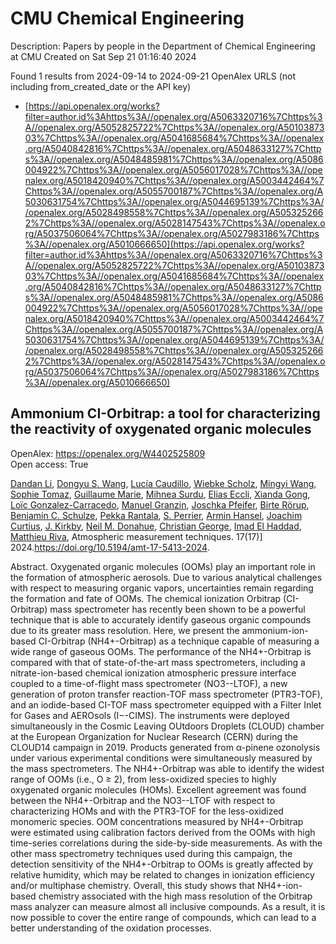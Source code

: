 # CMU Chemical Engineering
Description: Papers by people in the Department of Chemical Engineering at CMU
Created on Sat Sep 21 01:16:40 2024

Found 1 results from 2024-09-14 to 2024-09-21
OpenAlex URLS (not including from_created_date or the API key)
- [https://api.openalex.org/works?filter=author.id%3Ahttps%3A//openalex.org/A5063320716%7Chttps%3A//openalex.org/A5052825722%7Chttps%3A//openalex.org/A5010387303%7Chttps%3A//openalex.org/A5041685684%7Chttps%3A//openalex.org/A5040842816%7Chttps%3A//openalex.org/A5048633127%7Chttps%3A//openalex.org/A5048485981%7Chttps%3A//openalex.org/A5086004922%7Chttps%3A//openalex.org/A5056017028%7Chttps%3A//openalex.org/A5018420940%7Chttps%3A//openalex.org/A5003442464%7Chttps%3A//openalex.org/A5055700187%7Chttps%3A//openalex.org/A5030631754%7Chttps%3A//openalex.org/A5044695139%7Chttps%3A//openalex.org/A5028498558%7Chttps%3A//openalex.org/A5053252662%7Chttps%3A//openalex.org/A5028147543%7Chttps%3A//openalex.org/A5037506064%7Chttps%3A//openalex.org/A5027983186%7Chttps%3A//openalex.org/A5010666650](https://api.openalex.org/works?filter=author.id%3Ahttps%3A//openalex.org/A5063320716%7Chttps%3A//openalex.org/A5052825722%7Chttps%3A//openalex.org/A5010387303%7Chttps%3A//openalex.org/A5041685684%7Chttps%3A//openalex.org/A5040842816%7Chttps%3A//openalex.org/A5048633127%7Chttps%3A//openalex.org/A5048485981%7Chttps%3A//openalex.org/A5086004922%7Chttps%3A//openalex.org/A5056017028%7Chttps%3A//openalex.org/A5018420940%7Chttps%3A//openalex.org/A5003442464%7Chttps%3A//openalex.org/A5055700187%7Chttps%3A//openalex.org/A5030631754%7Chttps%3A//openalex.org/A5044695139%7Chttps%3A//openalex.org/A5028498558%7Chttps%3A//openalex.org/A5053252662%7Chttps%3A//openalex.org/A5028147543%7Chttps%3A//openalex.org/A5037506064%7Chttps%3A//openalex.org/A5027983186%7Chttps%3A//openalex.org/A5010666650)

## Ammonium CI-Orbitrap: a tool for characterizing the reactivity of oxygenated organic molecules   

OpenAlex: https://openalex.org/W4402525809    
Open access: True
    
[Dandan Li](https://openalex.org/A5100439908), [Dongyu S. Wang](https://openalex.org/A5100764279), [Lucía Caudillo](https://openalex.org/A5079509898), [Wiebke Scholz](https://openalex.org/A5076482580), [Mingyi Wang](https://openalex.org/A5100768996), [Sophie Tomaz](https://openalex.org/A5010549487), [Guillaume Marie](https://openalex.org/A5032794723), [Mihnea Surdu](https://openalex.org/A5076044930), [Elias Eccli](https://openalex.org/A5092642033), [Xianda Gong](https://openalex.org/A5073840672), [Loïc Gonzalez-Carracedo](https://openalex.org/A5089915939), [Manuel Granzin](https://openalex.org/A5070143068), [Joschka Pfeifer](https://openalex.org/A5043381937), [Birte Rörup](https://openalex.org/A5022780485), [Benjamin C. Schulze](https://openalex.org/A5008614828), [Pekka Rantala](https://openalex.org/A5076457575), [S. Perrier](https://openalex.org/A5105457154), [Armin Hansel](https://openalex.org/A5089489241), [Joachim Curtius](https://openalex.org/A5031780924), [J. Kirkby](https://openalex.org/A5009274507), [Neil M. Donahue](https://openalex.org/A5041685684), [Christian George](https://openalex.org/A5026216873), [Imad El Haddad](https://openalex.org/A5080319960), [Matthieu Riva](https://openalex.org/A5055594784), Atmospheric measurement techniques. 17(17)] 2024.https://doi.org/10.5194/amt-17-5413-2024.
    
Abstract. Oxygenated organic molecules (OOMs) play an important role in the formation of atmospheric aerosols. Due to various analytical challenges with respect to measuring organic vapors, uncertainties remain regarding the formation and fate of OOMs. The chemical ionization Orbitrap (CI-Orbitrap) mass spectrometer has recently been shown to be a powerful technique that is able to accurately identify gaseous organic compounds due to its greater mass resolution. Here, we present the ammonium-ion-based CI-Orbitrap (NH4+-Orbitrap) as a technique capable of measuring a wide range of gaseous OOMs. The performance of the NH4+-Orbitrap is compared with that of state-of-the-art mass spectrometers, including a nitrate-ion-based chemical ionization atmospheric pressure interface coupled to a time-of-flight mass spectrometer (NO3--LTOF), a new generation of proton transfer reaction-TOF mass spectrometer (PTR3-TOF), and an iodide-based CI-TOF mass spectrometer equipped with a Filter Inlet for Gases and AEROsols (I−-CIMS). The instruments were deployed simultaneously in the Cosmic Leaving OUtdoors Droplets (CLOUD) chamber at the European Organization for Nuclear Research (CERN) during the CLOUD14 campaign in 2019. Products generated from α-pinene ozonolysis under various experimental conditions were simultaneously measured by the mass spectrometers. The NH4+-Orbitrap was able to identify the widest range of OOMs (i.e., O ≥ 2), from less-oxidized species to highly oxygenated organic molecules (HOMs). Excellent agreement was found between the NH4+-Orbitrap and the NO3--LTOF with respect to characterizing HOMs and with the PTR3-TOF for the less-oxidized monomeric species. OOM concentrations measured by NH4+-Orbitrap were estimated using calibration factors derived from the OOMs with high time-series correlations during the side-by-side measurements. As with the other mass spectrometry techniques used during this campaign, the detection sensitivity of the NH4+-Orbitrap to OOMs is greatly affected by relative humidity, which may be related to changes in ionization efficiency and/or multiphase chemistry. Overall, this study shows that NH4+-ion-based chemistry associated with the high mass resolution of the Orbitrap mass analyzer can measure almost all inclusive compounds. As a result, it is now possible to cover the entire range of compounds, which can lead to a better understanding of the oxidation processes.    

    
